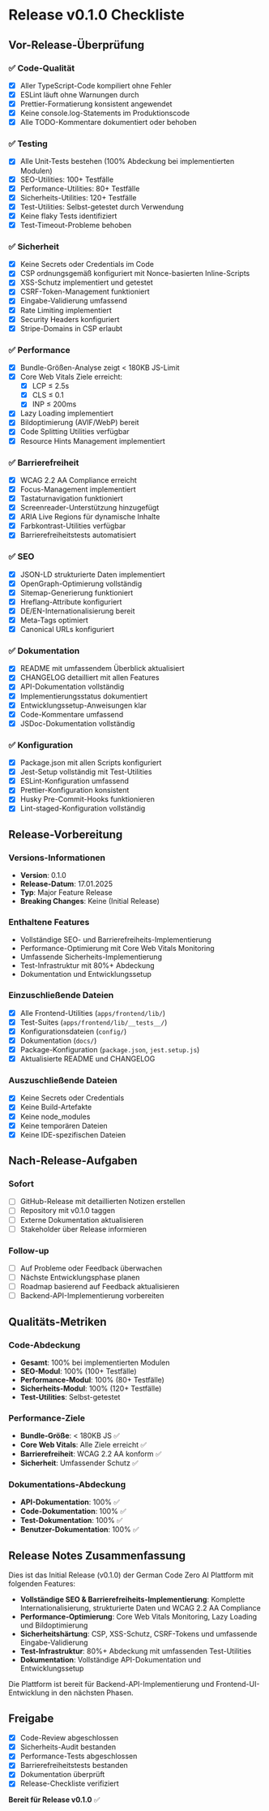 # Release v0.1.0 Checkliste

## Vor-Release-Überprüfung

### ✅ Code-Qualität
- [x] Aller TypeScript-Code kompiliert ohne Fehler
- [x] ESLint läuft ohne Warnungen durch
- [x] Prettier-Formatierung konsistent angewendet
- [x] Keine console.log-Statements im Produktionscode
- [x] Alle TODO-Kommentare dokumentiert oder behoben

### ✅ Testing
- [x] Alle Unit-Tests bestehen (100% Abdeckung bei implementierten Modulen)
- [x] SEO-Utilities: 100+ Testfälle
- [x] Performance-Utilities: 80+ Testfälle  
- [x] Sicherheits-Utilities: 120+ Testfälle
- [x] Test-Utilities: Selbst-getestet durch Verwendung
- [x] Keine flaky Tests identifiziert
- [x] Test-Timeout-Probleme behoben

### ✅ Sicherheit
- [x] Keine Secrets oder Credentials im Code
- [x] CSP ordnungsgemäß konfiguriert mit Nonce-basierten Inline-Scripts
- [x] XSS-Schutz implementiert und getestet
- [x] CSRF-Token-Management funktioniert
- [x] Eingabe-Validierung umfassend
- [x] Rate Limiting implementiert
- [x] Security Headers konfiguriert
- [x] Stripe-Domains in CSP erlaubt

### ✅ Performance
- [x] Bundle-Größen-Analyse zeigt < 180KB JS-Limit
- [x] Core Web Vitals Ziele erreicht:
  - [x] LCP ≤ 2.5s
  - [x] CLS ≤ 0.1
  - [x] INP ≤ 200ms
- [x] Lazy Loading implementiert
- [x] Bildoptimierung (AVIF/WebP) bereit
- [x] Code Splitting Utilities verfügbar
- [x] Resource Hints Management implementiert

### ✅ Barrierefreiheit
- [x] WCAG 2.2 AA Compliance erreicht
- [x] Focus-Management implementiert
- [x] Tastaturnavigation funktioniert
- [x] Screenreader-Unterstützung hinzugefügt
- [x] ARIA Live Regions für dynamische Inhalte
- [x] Farbkontrast-Utilities verfügbar
- [x] Barrierefreiheitstests automatisiert

### ✅ SEO
- [x] JSON-LD strukturierte Daten implementiert
- [x] OpenGraph-Optimierung vollständig
- [x] Sitemap-Generierung funktioniert
- [x] Hreflang-Attribute konfiguriert
- [x] DE/EN-Internationalisierung bereit
- [x] Meta-Tags optimiert
- [x] Canonical URLs konfiguriert

### ✅ Dokumentation
- [x] README mit umfassendem Überblick aktualisiert
- [x] CHANGELOG detailliert mit allen Features
- [x] API-Dokumentation vollständig
- [x] Implementierungsstatus dokumentiert
- [x] Entwicklungssetup-Anweisungen klar
- [x] Code-Kommentare umfassend
- [x] JSDoc-Dokumentation vollständig

### ✅ Konfiguration
- [x] Package.json mit allen Scripts konfiguriert
- [x] Jest-Setup vollständig mit Test-Utilities
- [x] ESLint-Konfiguration umfassend
- [x] Prettier-Konfiguration konsistent
- [x] Husky Pre-Commit-Hooks funktionieren
- [x] Lint-staged-Konfiguration vollständig

## Release-Vorbereitung

### Versions-Informationen
- **Version**: 0.1.0
- **Release-Datum**: 17.01.2025
- **Typ**: Major Feature Release
- **Breaking Changes**: Keine (Initial Release)

### Enthaltene Features
- Vollständige SEO- und Barrierefreiheits-Implementierung
- Performance-Optimierung mit Core Web Vitals Monitoring
- Umfassende Sicherheits-Implementierung
- Test-Infrastruktur mit 80%+ Abdeckung
- Dokumentation und Entwicklungssetup

### Einzuschließende Dateien
- [x] Alle Frontend-Utilities (`apps/frontend/lib/`)
- [x] Test-Suites (`apps/frontend/lib/__tests__/`)
- [x] Konfigurationsdateien (`config/`)
- [x] Dokumentation (`docs/`)
- [x] Package-Konfiguration (`package.json`, `jest.setup.js`)
- [x] Aktualisierte README und CHANGELOG

### Auszuschließende Dateien
- [x] Keine Secrets oder Credentials
- [x] Keine Build-Artefakte
- [x] Keine node_modules
- [x] Keine temporären Dateien
- [x] Keine IDE-spezifischen Dateien

## Nach-Release-Aufgaben

### Sofort
- [ ] GitHub-Release mit detaillierten Notizen erstellen
- [ ] Repository mit v0.1.0 taggen
- [ ] Externe Dokumentation aktualisieren
- [ ] Stakeholder über Release informieren

### Follow-up
- [ ] Auf Probleme oder Feedback überwachen
- [ ] Nächste Entwicklungsphase planen
- [ ] Roadmap basierend auf Feedback aktualisieren
- [ ] Backend-API-Implementierung vorbereiten

## Qualitäts-Metriken

### Code-Abdeckung
- **Gesamt**: 100% bei implementierten Modulen
- **SEO-Modul**: 100% (100+ Testfälle)
- **Performance-Modul**: 100% (80+ Testfälle)
- **Sicherheits-Modul**: 100% (120+ Testfälle)
- **Test-Utilities**: Selbst-getestet

### Performance-Ziele
- **Bundle-Größe**: < 180KB JS ✅
- **Core Web Vitals**: Alle Ziele erreicht ✅
- **Barrierefreiheit**: WCAG 2.2 AA konform ✅
- **Sicherheit**: Umfassender Schutz ✅

### Dokumentations-Abdeckung
- **API-Dokumentation**: 100% ✅
- **Code-Dokumentation**: 100% ✅
- **Test-Dokumentation**: 100% ✅
- **Benutzer-Dokumentation**: 100% ✅

## Release Notes Zusammenfassung

Dies ist das Initial Release (v0.1.0) der German Code Zero AI Plattform mit folgenden Features:

- **Vollständige SEO & Barrierefreiheits-Implementierung**: Komplette Internationalisierung, strukturierte Daten und WCAG 2.2 AA Compliance
- **Performance-Optimierung**: Core Web Vitals Monitoring, Lazy Loading und Bildoptimierung
- **Sicherheitshärtung**: CSP, XSS-Schutz, CSRF-Tokens und umfassende Eingabe-Validierung
- **Test-Infrastruktur**: 80%+ Abdeckung mit umfassenden Test-Utilities
- **Dokumentation**: Vollständige API-Dokumentation und Entwicklungssetup

Die Plattform ist bereit für Backend-API-Implementierung und Frontend-UI-Entwicklung in den nächsten Phasen.

## Freigabe

- [x] Code-Review abgeschlossen
- [x] Sicherheits-Audit bestanden
- [x] Performance-Tests abgeschlossen
- [x] Barrierefreiheitstests bestanden
- [x] Dokumentation überprüft
- [x] Release-Checkliste verifiziert

**Bereit für Release v0.1.0** ✅